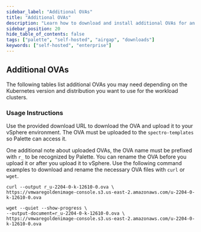 ```yaml
---
sidebar_label: "Additional OVAs"
title: "Additional OVAs"
description: "Learn how to download and install additional OVAs for an airgapped self-hosted Palette environment."
sidebar_position: 20
hide_table_of_contents: false
tags: ["palette", "self-hosted", "airgap", "downloads"]
keywords: ["self-hosted", "enterprise"]
---
```


## Additional OVAs

The following tables list additional OVAs you may need depending on the Kubernetes version and distribution you want to
use for the workload clusters.

<PartialsComponent category="self-hosted" name="airgap-additional-ovas" />

### Usage Instructions

Use the provided download URL to download the OVA and upload it to your vSphere environment. The OVA must be uploaded to
the `spectro-templates ` so Palette can access it.

One additional note about uploaded OVAs, the OVA name must be prefixed with `r_` to be recognized by Palette. You can
rename the OVA before you upload it or after you upload it to vSphere. Use the following command examples to download
and rename the necessary OVA files with `curl` or `wget`.

<Tabs>
<TabItem label="curl" value="curl">

```shell
curl --output r_u-2204-0-k-12610-0.ova \
https://vmwaregoldenimage-console.s3.us-east-2.amazonaws.com/u-2204-0-k-12610-0.ova
```

</TabItem>

<TabItem label="wget" value="wget">

```shell
wget --quiet --show-progress \
--output-document=r_u-2204-0-k-12610-0.ova \
https://vmwaregoldenimage-console.s3.us-east-2.amazonaws.com/u-2204-0-k-12610-0.ova
```

</TabItem> 
</Tabs>
